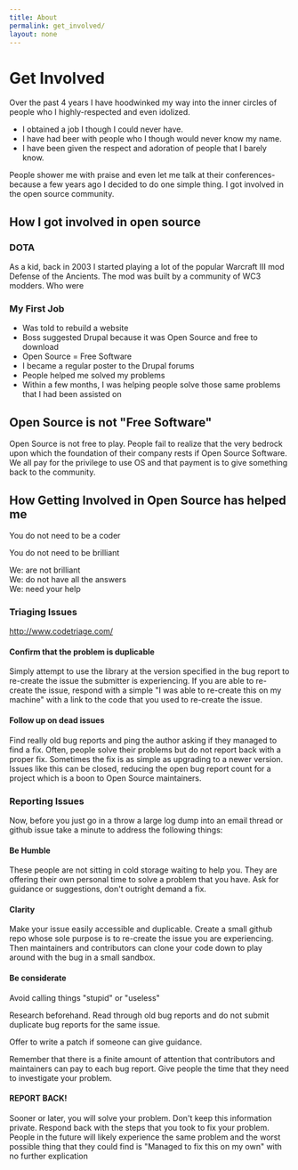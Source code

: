 ```yaml
---
title: About
permalink: get_involved/
layout: none
---
```



# Get Involved

Over the past 4 years I have hoodwinked my way into the inner circles of people who I highly-respected and even idolized.

* I obtained a job I though I could never have.
* I have had beer with people who I though would never know my name.
* I have been given the respect and adoration of people that I barely know.

People shower me with praise and even let me talk at their conferences- because a few years ago I decided to do one simple thing. I got involved in the open source community.

## How I got involved in open source

### DOTA

As a kid, back in 2003 I started playing a lot of the popular Warcraft III mod Defense of the Ancients. The mod was built by a community of WC3 modders. Who were 

### My First Job
* Was told to rebuild a website
* Boss suggested Drupal because it was Open Source and free to download
* Open Source = Free Software
* I became a regular poster to the Drupal forums 
* People helped me solved my problems
* Within a few months, I was helping people solve those same problems that I had been assisted on

## Open Source is not "Free Software"

Open Source is not free to play. People fail to realize that the very bedrock upon which the foundation of their company rests if Open Source Software. We all pay for the privilege to use OS and that payment is to give something back to the community.

## How Getting Involved in Open Source has helped me

You do not need to be a coder

You do not need to be brilliant

We: are not brilliant  
We: do not have all the answers  
We: need your help  

### Triaging Issues

http://www.codetriage.com/

#### Confirm that the problem is duplicable
Simply attempt to use the library at the version specified in the bug report to re-create the issue the submitter is experiencing. If you are able to re-create the issue, respond with a simple "I was able to re-create this on my machine" with a link to the code that you used to re-create the issue.

#### Follow up on dead issues
Find really old bug reports and ping the author asking if they managed to find a fix. Often, people solve their problems but do not report back with a proper fix. Sometimes the fix is as simple as upgrading to a newer version. Issues like this can be closed, reducing the open bug report count for a project which is a boon to Open Source maintainers.

### Reporting Issues
Now, before you just go in a throw a large log dump into an email thread or github issue take a minute to address the following things:

#### Be Humble
These people are not sitting in cold storage waiting to help you. They are offering their own personal time to solve a problem that you have. Ask for guidance or suggestions, don't outright demand a fix.

#### Clarity

Make your issue easily accessible and duplicable. Create a small github repo whose sole purpose is to re-create the issue you are experiencing. Then maintainers and contributors can clone your code down to play around with the bug in a small sandbox.

#### Be considerate
Avoid calling things "stupid" or "useless"

Research beforehand. Read through old bug reports and do not submit duplicate bug reports for the same issue.

Offer to write a patch if someone can give guidance.

Remember that there is a finite amount of attention that contributors and maintainers can pay to each bug report. Give people the time that they need to investigate your problem. 

#### REPORT BACK!
Sooner or later, you will solve your problem. Don't keep this information private. Respond back with the steps that you took to fix your problem. People in the future will likely experience the same problem and the worst possible thing that they could find is "Managed to fix this on my own" with no further explication

